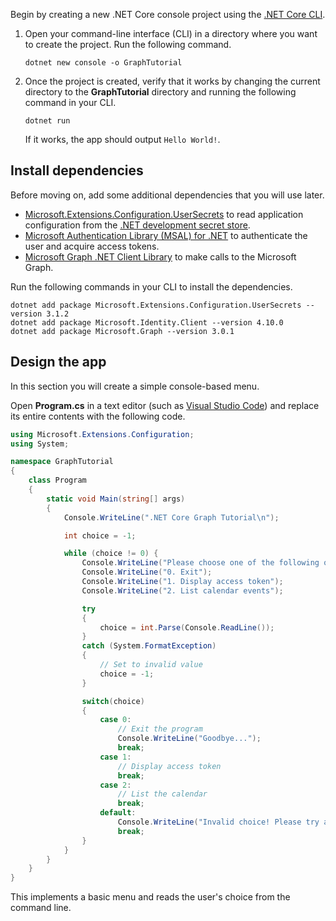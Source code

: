 <!-- markdownlint-disable MD002 MD041 -->

Begin by creating a new .NET Core console project using the [.NET Core CLI](/dotnet/core/tools/).

1. Open your command-line interface (CLI) in a directory where you want to create the project. Run the following command.

    ```Shell
    dotnet new console -o GraphTutorial
    ```

1. Once the project is created, verify that it works by changing the current directory to the **GraphTutorial** directory and running the following command in your CLI.

    ```Shell
    dotnet run
    ```

    If it works, the app should output `Hello World!`.

## Install dependencies

Before moving on, add some additional dependencies that you will use later.

- [Microsoft.Extensions.Configuration.UserSecrets](https://github.com/aspnet/extensions) to read application configuration from the [.NET development secret store](https://docs.microsoft.com/aspnet/core/security/app-secrets).
- [Microsoft Authentication Library (MSAL) for .NET](https://github.com/AzureAD/microsoft-authentication-library-for-dotnet) to authenticate the user and acquire access tokens.
- [Microsoft Graph .NET Client Library](https://github.com/microsoftgraph/msgraph-sdk-dotnet) to make calls to the Microsoft Graph.

Run the following commands in your CLI to install the dependencies.

```Shell
dotnet add package Microsoft.Extensions.Configuration.UserSecrets --version 3.1.2
dotnet add package Microsoft.Identity.Client --version 4.10.0
dotnet add package Microsoft.Graph --version 3.0.1
```

## Design the app

In this section you will create a simple console-based menu.

Open **Program.cs** in a text editor (such as [Visual Studio Code](https://code.visualstudio.com/)) and replace its entire contents with the following code.

```csharp
using Microsoft.Extensions.Configuration;
using System;

namespace GraphTutorial
{
    class Program
    {
        static void Main(string[] args)
        {
            Console.WriteLine(".NET Core Graph Tutorial\n");

            int choice = -1;

            while (choice != 0) {
                Console.WriteLine("Please choose one of the following options:");
                Console.WriteLine("0. Exit");
                Console.WriteLine("1. Display access token");
                Console.WriteLine("2. List calendar events");

                try
                {
                    choice = int.Parse(Console.ReadLine());
                }
                catch (System.FormatException)
                {
                    // Set to invalid value
                    choice = -1;
                }

                switch(choice)
                {
                    case 0:
                        // Exit the program
                        Console.WriteLine("Goodbye...");
                        break;
                    case 1:
                        // Display access token
                        break;
                    case 2:
                        // List the calendar
                        break;
                    default:
                        Console.WriteLine("Invalid choice! Please try again.");
                        break;
                }
            }
        }
    }
}
```

This implements a basic menu and reads the user's choice from the command line.
